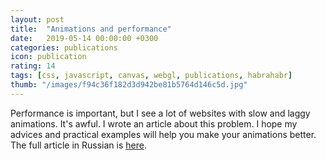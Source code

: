```yaml
---
layout: post
title:  "Animations and performance"
date:   2019-05-14 00:00:00 +0300
categories: publications
icon: publication
rating: 14
tags: [css, javascript, canvas, webgl, publications, habrahabr]
thumb: "/images/f94c36f182d3d942be81b5764d146c5d.jpg"
---
```


Performance is important, but I see a lot of websites with slow and laggy animations. It's awful. I wrote an article about this problem. I hope my advices and practical examples will help you make your animations better. The full article in Russian is <a href='https://habr.com/ru/post/450484/'>here</a>.
